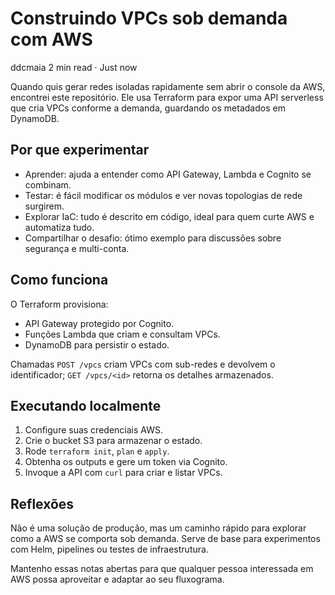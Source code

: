 # Construindo VPCs sob demanda com AWS

ddcmaia
2 min read · Just now

Quando quis gerar redes isoladas rapidamente sem abrir o console da AWS, encontrei este repositório. Ele usa Terraform para expor uma API serverless que cria VPCs conforme a demanda, guardando os metadados em DynamoDB.

## Por que experimentar
- Aprender: ajuda a entender como API Gateway, Lambda e Cognito se combinam.
- Testar: é fácil modificar os módulos e ver novas topologias de rede surgirem.
- Explorar IaC: tudo é descrito em código, ideal para quem curte AWS e automatiza tudo.
- Compartilhar o desafio: ótimo exemplo para discussões sobre segurança e multi-conta.

## Como funciona
O Terraform provisiona:
- API Gateway protegido por Cognito.
- Funções Lambda que criam e consultam VPCs.
- DynamoDB para persistir o estado.

Chamadas `POST /vpcs` criam VPCs com sub-redes e devolvem o identificador; `GET /vpcs/<id>` retorna os detalhes armazenados.

## Executando localmente
1. Configure suas credenciais AWS.
2. Crie o bucket S3 para armazenar o estado.
3. Rode `terraform init`, `plan` e `apply`.
4. Obtenha os outputs e gere um token via Cognito.
5. Invoque a API com `curl` para criar e listar VPCs.

## Reflexões
Não é uma solução de produção, mas um caminho rápido para explorar como a AWS se comporta sob demanda. Serve de base para experimentos com Helm, pipelines ou testes de infraestrutura.

Mantenho essas notas abertas para que qualquer pessoa interessada em AWS possa aproveitar e adaptar ao seu fluxograma.

